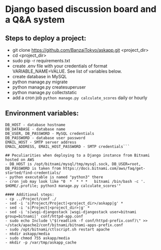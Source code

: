 # Django based discussion board and a Q&amp;A system

## Steps to deploy a project:
- git clone https://github.com/BanzaiTokyo/askapp.git <project_dir>
- cd <project_dir>
- sudo pip -r requirements.txt
- create .env file with your credentials of format VARIABLE_NAME=VALUE. See list of variables below.
- create database in MySQL
- python manage.py migrate
- python manage.py createsuperuser
- python manage.py collectstatic
- add a cron job `python manage.py calculate_scores` daily or hourly

## Environment variables:
```DJANGO_SECRET - any random string, a secret key used internally by Django security mechanisms
DB_HOST - database hostname
DB_DATABASE - database name
DB_USER, DB_PASSWORD - MySQL credentials
DB_PASSWORD - database user password
EMAIL_HOST - SMTP server address
EMAIL_ADDRESS, EMAIL_HOST_PASSWORD - SMTP credentials```

## Peculiarities when deploying to a Django instance from Bitnami hosted on AWS
- DB_HOST is /opt/bitnami/mysql/tmp/mysql.sock, DB_USER=root, DB_PASSWORD is taken from https://docs.bitnami.com/aws/faq/get-started/find-credentials/
- python executable is named "python3" there
- cron job may look like "0  *  * * *   bitnami /bin/bash -c '. $HOME/.profile; python3 manage.py calculate_scores'"

#### Additional steps:
- cp ../Project/conf ./
- sed -i 's|Project/Project|<project_dir>/askapp|g' *
- sed -i 's|Project|<project_dir>|g' *
- sed -i 's|wsgi-djangostack |wsgi-djangostack user=bitnami group=bitnami|' conf/httpd-app.conf
- sudo echo Include \"$(readlink -f conf/httpd-prefix.conf)\" >> ~/stack/apache2/conf/bitnami/bitnami-apps-prefix.conf
- sudo /opt/bitnami/ctlscript.sh restart apache
- mkdir askapp/media
- sudo chmod 755 askapp/media
- mkdir -p /var/tmp/askapp_cache